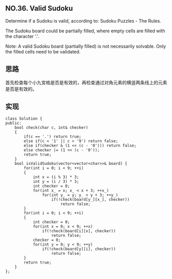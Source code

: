 ## NO.36. Valid Sudoku

Determine if a Sudoku is valid, according to: Sudoku Puzzles - The Rules.

The Sudoku board could be partially filled, where empty cells are filled with the character '.'.

Note:
A valid Sudoku board (partially filled) is not necessarily solvable. Only the filled cells need to be validated. 

## 思路
首先检查每个小九宮格是否是有效的，再检查通过对角元素的横竖两条线上的元素是否是有效的。

## 实现
```
class Solution {
public:
    bool check(char c, int& checker)
    {
        if(c == '.') return true;
        else if(c < '1' || c > '9') return false;
        else if(checker & (1 << (c - '0'))) return false;
        else checker |= (1 << (c - '0'));
        return true;
    }
    bool isValidSudoku(vector<vector<char>>& board) {
        for(int i = 0; i < 9; ++i)
        {
            int x = (i % 3) * 3;
            int y = (i / 3) * 3;
            int checker = 0;
            for(int x_ = x; x_ < x + 3; ++x_)
                for(int y_ = y; y_ < y + 3; ++y_)
                    if(!check(board[y_][x_], checker))
                        return false;
        }
        for(int i = 0; i < 9; ++i)
        {
            int checker = 0;
            for(int x = 0; x < 9; ++x)
                if(!check(board[i][x], checker))
                    return false;
            checker = 0;
            for(int y = 0; y < 9; ++y)
                if(!check(board[y][i], checker))
                    return false;
        }
        return true;
    }
};
```